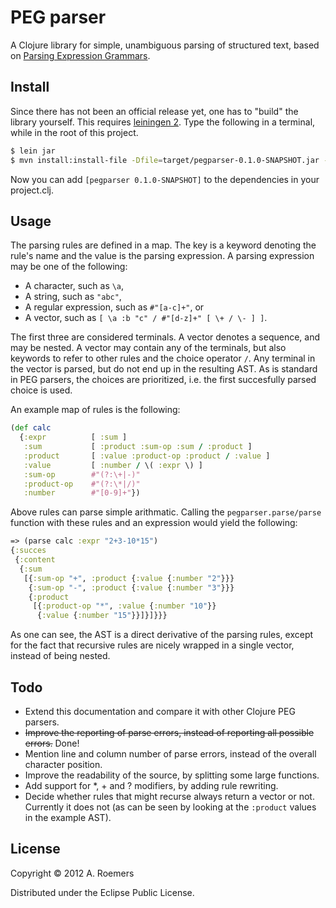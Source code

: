 # PEG parser

A Clojure library for simple, unambiguous parsing of structured text, based on [Parsing Expression Grammars](http://portal.acm.org/citation.cfm?doid=964001.964011).


## Install

Since there has not been an official release yet, one has to "build" the library yourself. This requires [leiningen 2](https://github.com/technomancy/leiningen). Type the following in a terminal, while in the root of this project.

```bash
$ lein jar
$ mvn install:install-file -Dfile=target/pegparser-0.1.0-SNAPSHOT.jar -DgroupId=pegparser -DartifactId=pegparser -Dversion=0.1.0-SNAPSHOT -Dpackaging=jar
```

Now you can add `[pegparser 0.1.0-SNAPSHOT]` to the dependencies in your project.clj.


## Usage

The parsing rules are defined in a map. The key is a keyword denoting the rule's name and the value is the parsing expression. A parsing expression may be one of the following:

* A character, such as `\a`,
* A string, such as `"abc"`,
* A regular expression, such as `#"[a-c]+"`, or
* A vector, such as `[ \a :b "c" / #"[d-z]+" [ \+ / \- ] ]`.

The first three are considered terminals. A vector denotes a sequence, and may be nested. A vector may contain any of the terminals, but also keywords to refer to other rules and the choice operator `/`. Any terminal in the vector is parsed, but do not end up in the resulting AST. As is standard in PEG parsers, the choices are prioritized, i.e. the first succesfully parsed choice is used.

An example map of rules is the following:

```clojure
(def calc
  {:expr          [ :sum ]
   :sum           [ :product :sum-op :sum / :product ]
   :product       [ :value :product-op :product / :value ]
   :value         [ :number / \( :expr \) ]
   :sum-op        #"(?:\+|-)"
   :product-op    #"(?:\*|/)"
   :number        #"[0-9]+"})
```

Above rules can parse simple arithmatic. Calling the `pegparser.parse/parse` function with these rules and an expression would yield the following:

```clojure
=> (parse calc :expr "2+3-10*15")
{:succes
 {:content
  {:sum
   [{:sum-op "+", :product {:value {:number "2"}}}
    {:sum-op "-", :product {:value {:number "3"}}}
    {:product
     [{:product-op "*", :value {:number "10"}}
      {:value {:number "15"}}]}]}}}
```

As one can see, the AST is a direct derivative of the parsing rules, except for the fact that recursive rules are nicely wrapped in a single vector, instead of being nested.


## Todo

* Extend this documentation and compare it with other Clojure PEG parsers.
* ~~Improve the reporting of parse errors, instead of reporting all possible errors.~~ Done!
* Mention line and column number of parse errors, instead of the overall character position.
* Improve the readability of the source, by splitting some large functions.
* Add support for *, + and ? modifiers, by adding rule rewriting.
* Decide whether rules that might recurse always return a vector or not. Currently it does not (as can be seen by looking at the `:product` values in the example AST).


## License

Copyright © 2012 A. Roemers

Distributed under the Eclipse Public License.
